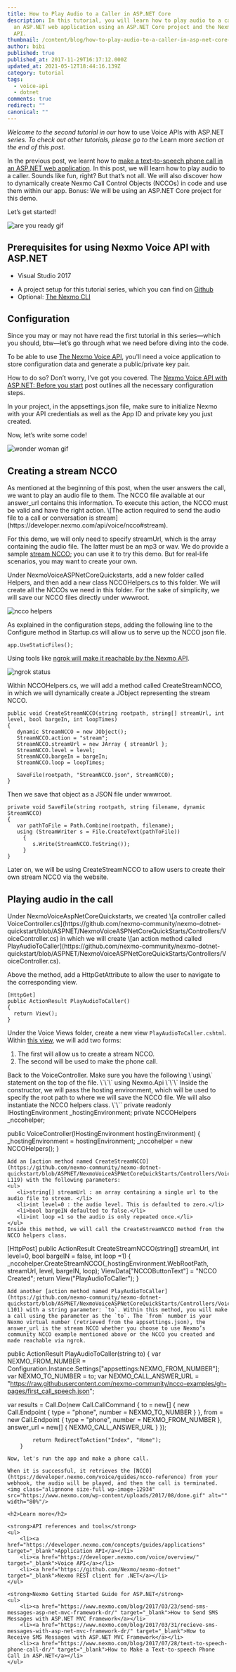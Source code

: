 ```yaml
---
title: How to Play Audio to a Caller in ASP.NET Core
description: In this tutorial, you will learn how to play audio to a caller in
  an ASP.NET web application using an ASP.NET Core project and the Nexmo Voice
  API.
thumbnail: /content/blog/how-to-play-audio-to-a-caller-in-asp-net-core-dr/play-audio-asp-net-core.png
author: bibi
published: true
published_at: 2017-11-29T16:17:12.000Z
updated_at: 2021-05-12T18:44:16.139Z
category: tutorial
tags:
  - voice-api
  - dotnet
comments: true
redirect: ""
canonical: ""
---
```

<em>Welcome to the second tutorial in our </em>how to use Voice APIs with ASP.NET<em> series. To check out other tutorials, please go to the </em>Learn more<em> section at the end of this post.</em>

In the previous post, we learnt how to [make a text-to-speech phone call in an ASP.NET web application](https://www.nexmo.com/blog/2017/07/28/text-to-speech-phone-call-dr/). In this post, we will learn how to play audio to a caller. Sounds like fun, right? But that’s not all. We will also discover how to dynamically create Nexmo Call Control Objects (NCCOs) in code and use them within our app. Bonus: We will be using an ASP.NET Core project for this demo.

Let’s get started!

![are you ready gif](/content/blog/how-to-play-audio-to-a-caller-in-asp-net-core/are-you-ready.gif "are you ready gif")

<h2>Prerequisites for using Nexmo Voice API with ASP.NET</h2>
<ul>
<li>Visual Studio 2017</li>

<sign-up number></sign-up>

<li>A project setup for this tutorial series, which you can find on <a href="https://github.com/nexmo-community/nexmo-dotnet-quickstart/tree/ASPNET/NexmoVoiceASPNetCoreQuickStarts" target="_blank">Github</a></li>
<li>Optional: <a href="https://github.com/Nexmo/nexmo-cli" target="_blank">The Nexmo CLI</a></li>
</ul>

<h2>Configuration</h2>
Since you may or may not have read the first tutorial in this series—which you should, btw—let’s go through what we need before diving into the code. 

To be able to use [The Nexmo Voice API](https://developer.nexmo.com/voice/overview), you'll need a voice application to store configuration data and generate a public/private key pair. 

How to do so? Don’t worry, I’ve got you covered. The [Nexmo Voice API with ASP.NET: Before you start](https://www.nexmo.com/blog/2017/07/28/nexmo-voice-api-asp-net-configure-dr/) post outlines all the necessary configuration steps.

In your project, in the appsettings.json file, make sure to initialize Nexmo with your API credentials as well as the App ID and private key you just created.

Now, let’s write some code!

![wonder woman gif](/content/blog/how-to-play-audio-to-a-caller-in-asp-net-core/lets-write-code.gif "wonder woman gif")

<h2>Creating a stream NCCO</h2>
As mentioned at the beginning of this post, when the user answers the call, we want to play an audio file to them. The NCCO file available at our answer_url contains this information. To execute this action, the NCCO must be valid and have the right action. \[The action required to send the audio file to a call or conversation is stream](https://developer.nexmo.com/api/voice/ncco#stream).

For this demo, we will only need to specify streamUrl, which is the array containing the audio file. The latter must be an mp3 or wav. We do provide a sample [stream NCCO](https://raw.githubusercontent.com/nexmo-community/ncco-examples/4f29c8f50a8cdc5bf1b34116b699000339498e9f/first_call_speech.json); you can use it to try this demo. But for real-life scenarios, you may want to create your own. 

Under NexmoVoiceASPNetCoreQuickstarts, add a new folder called Helpers, and then add a new class NCCOHelpers.cs to this folder. We will create all the NCCOs we need in this folder. For the sake of simplicity, we will save our NCCO files directly under wwwroot. 

![ncco helpers](/content/blog/how-to-play-audio-to-a-caller-in-asp-net-core/ncco-helpers.png "ncco helpers")

As explained in the configuration steps, adding the following line to the Configure method in Startup.cs will allow us to serve up the NCCO json file. 

```
app.UseStaticFiles();
```

Using tools like [ngrok will make it reachable by the Nexmo API](https://www.nexmo.com/blog/2017/07/04/local-development-nexmo-ngrok-tunnel-dr/).

![ngrok status](/content/blog/how-to-play-audio-to-a-caller-in-asp-net-core/ngrok-status.png "ngrok status")

Within NCCOHelpers.cs, we will add a method called CreateStreamNCCO, in which we will dynamically create a JObject representing the stream NCCO.

```
public void CreateStreamNCCO(string rootpath, string[] streamUrl, int level, bool bargeIn, int loopTimes)
{
   dynamic StreamNCCO = new JObject();
   StreamNCCO.action = "stream";
   StreamNCCO.streamUrl = new JArray { streamUrl };
   StreamNCCO.level = level;
   StreamNCCO.bargeIn = bargeIn;
   StreamNCCO.loop = loopTimes;

   SaveFile(rootpath, "StreamNCCO.json", StreamNCCO);
}
```

Then we save that object as a JSON file under wwwroot.

```
private void SaveFile(string rootpath, string filename, dynamic StreamNCCO)
{
   var pathToFile = Path.Combine(rootpath, filename);
   using (StreamWriter s = File.CreateText(pathToFile))
     {
        s.Write(StreamNCCO.ToString());
     }
}
```

Later on, we will be using CreateStreamNCCO to allow users to create their own stream NCCO via the website. 

<h2>Playing audio in the call</h2>
Under NexmoVoiceAspNetCoreQuickstarts, we created \[a controller called VoiceController.cs](https://github.com/nexmo-community/nexmo-dotnet-quickstart/blob/ASPNET/NexmoVoiceASPNetCoreQuickStarts/Controllers/VoiceController.cs) in which we will create \[an action method called PlayAudioToCaller](https://github.com/nexmo-community/nexmo-dotnet-quickstart/blob/ASPNET/NexmoVoiceASPNetCoreQuickStarts/Controllers/VoiceController.cs).

Above the method, add a HttpGetAttribute to allow the user to navigate to the corresponding view.

```
[HttpGet]
public ActionResult PlayAudioToCaller()
{
  return View();
}
```

Under the Voice Views folder, create a new view `PlayAudioToCaller.cshtml`. Within [this view](https://github.com/nexmo-community/nexmo-dotnet-quickstart/blob/ASPNET/NexmoVoiceASPNetCoreQuickStarts/Views/Voice/PlayAudioToCaller.cshtml), we will add two forms:

<ol>
<li>The first will allow us to create a stream NCCO.</li>
<li>The second will be used to make the phone call.</li>
</ol>
Back to the VoiceController. Make sure you have the following \`using\` statement on the top of the file.
\`\`\`
using Nexmo.Api
\`\`\`
Inside the constructor, we will pass the hosting environment, which will be used to specify the root path to where we will save the NCCO file.  We will also instantiate the NCCO helpers class.
\`\``
private readonly IHostingEnvironment _hostingEnvironment;
private NCCOHelpers _nccohelper;

public VoiceController(IHostingEnvironment hostingEnvironment)
{
  _hostingEnvironment = hostingEnvironment;
  _nccohelper = new NCCOHelpers(); 
}

```
Add an [action method named CreateStreamNCCO](https://github.com/nexmo-community/nexmo-dotnet-quickstart/blob/ASPNET/NexmoVoiceASPNetCoreQuickStarts/Controllers/VoiceController.cs#L112-L119) with the following parameters: 
<ul>
   <li>string[] streamUrl : an array containing a single url to the audio file to stream. </li>
   <li>int level=0 : the audio level. This is defaulted to zero.</li>
   <li>bool bargeIN defaulted to false.</li>
   <li>int loop =1 so the audio is only repeated once.</li>
</ul>
Inside this method, we will call the CreateStreamNCCO method from the NCCO helpers class. 
```

\[HttpPost]
public ActionResult CreateStreamNCCO(string\[] streamUrl, int level=0, bool bargeIN = false, int loop =1)
{
  _nccohelper.CreateStreamNCCO(_hostingEnvironment.WebRootPath, streamUrl, level, bargeIN,    loop); 
   ViewData\["NCCOButtonText"] = "NCCO Created";
  return View("PlayAudioToCaller");
}

```
Add another [action method named PlayAudioToCaller](https://github.com/nexmo-community/nexmo-dotnet-quickstart/blob/ASPNET/NexmoVoiceASPNetCoreQuickStarts/Controllers/VoiceController.cs#L73-L101) with a string parameter: `to`. Within this method, you will make a call using the parameter as the `to`. The `from` number is your Nexmo virtual number (retrieved from the appsettings.json), the answer_url is the stream NCCO whether you choose to use Nexmo’s community NCCO example mentioned above or the NCCO you created and made reachable via ngrok. 
```

public ActionResult PlayAudioToCaller(string to)
{
   var NEXMO_FROM_NUMBER = Configuration.Instance.Settings\["appsettings:NEXMO_FROM_NUMBER"];
   var NEXMO_TO_NUMBER = to;
   var NEXMO_CALL_ANSWER_URL = "https://raw.githubusercontent.com/nexmo-community/ncco-examples/gh-pages/first_call_speech.json";

   var results = Call.Do(new Call.CallCommand
            {
                to = new\[]
                {
                    new Call.Endpoint {
                        type = "phone",
                        number = NEXMO_TO_NUMBER
                    }
                },
                from = new Call.Endpoint
                {
                    type = "phone",
                    number = NEXMO_FROM_NUMBER
                },
                answer_url = new\[]
                {
                    NEXMO_CALL_ANSWER_URL
                }
            });

```
        return RedirectToAction("Index", "Home");
    }
```

```
Now, let's run the app and make a phone call.

When it is successful, it retrieves the [NCCO](https://developer.nexmo.com/voice/guides/ncco-reference) from your webhook, the audio will be played, and then the call is terminated.
<img class="alignnone size-full wp-image-12934" src="https://www.nexmo.com/wp-content/uploads/2017/08/done.gif" alt="" width="80%"/>

<h2>Learn more</h2>

<strong>API references and tools</strong>
<ul>
	<li><a href="https://developer.nexmo.com/concepts/guides/applications" target="_blank">Application API</a></li>
	<li><a href="https://developer.nexmo.com/voice/overview/" target="_blank">Voice API</a></li>
	<li><a href="https://github.com/Nexmo/nexmo-dotnet" target="_blank">Nexmo REST client for .NET</a></li>
</ul>

<strong>Nexmo Getting Started Guide for ASP.NET</strong>
<ul>
	<li><a href="https://www.nexmo.com/blog/2017/03/23/send-sms-messages-asp-net-mvc-framework-dr/" target="_blank">How to Send SMS Messages with ASP.NET MVC Framework</a></li>
	<li><a href="https://www.nexmo.com/blog/2017/03/31/recieve-sms-messages-with-asp-net-mvc-framework-dr/" target="_blank">How to Receive SMS Messages with ASP.NET MVC Framework</a></li>
	<li><a href="https://www.nexmo.com/blog/2017/07/28/text-to-speech-phone-call-dr/" target="_blank">How to Make a Text-to-speech Phone Call in ASP.NET</a></li>
</ul>
```